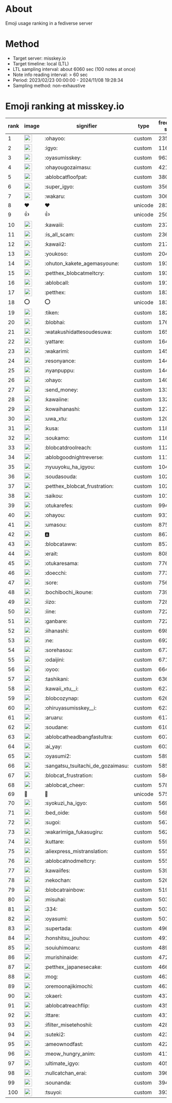 # About
Emoji usage ranking in a fediverse server

# Method
- Target server: misskey.io
- Target timeline: local (LTL)
- LTL sampling interval: about 6060 sec (100 notes at once)
- Note info reading interval: > 60 sec
- Period: 2023/02/23 00:00:00 - 2024/11/08 19:28:34 
- Sampling method: non-exhaustive

# Emoji ranking at misskey.io

|rank|image|signifier|type|frequency score|
|----|----|----|----|----|
|1|<img height="24" src="https://misskey.io/emoji/ohayoo.webp">|:ohayoo:|custom|235856|
|2|<img height="24" src="https://misskey.io/emoji/igyo.webp">|:igyo:|custom|116099|
|3|<img height="24" src="https://misskey.io/emoji/oyasumisskey.webp">|:oyasumisskey:|custom|96394|
|4|<img height="24" src="https://misskey.io/emoji/ohayougozaimasu.webp">|:ohayougozaimasu:|custom|42167|
|5|<img height="24" src="https://misskey.io/emoji/ablobcatfloofpat.webp">|:ablobcatfloofpat:|custom|38079|
|6|<img height="24" src="https://misskey.io/emoji/super_igyo.webp">|:super_igyo:|custom|35652|
|7|<img height="24" src="https://misskey.io/emoji/wakaru.webp">|:wakaru:|custom|30613|
|8|❤|❤|unicode|28374|
|9|👍|👍|unicode|25064|
|10|<img height="24" src="https://misskey.io/emoji/kawaiii.webp">|:kawaiii:|custom|23753|
|11|<img height="24" src="https://misskey.io/emoji/is_all_scam.webp">|:is_all_scam:|custom|23661|
|12|<img height="24" src="https://misskey.io/emoji/kawaii2.webp">|:kawaii2:|custom|21775|
|13|<img height="24" src="https://misskey.io/emoji/youkoso.webp">|:youkoso:|custom|20427|
|14|<img height="24" src="https://misskey.io/emoji/ohuton_kakete_agemasyoune.webp">|:ohuton_kakete_agemasyoune:|custom|19368|
|15|<img height="24" src="https://misskey.io/emoji/petthex_blobcatmeltcry.webp">|:petthex_blobcatmeltcry:|custom|19320|
|16|<img height="24" src="https://misskey.io/emoji/ablobcall.webp">|:ablobcall:|custom|19145|
|17|<img height="24" src="https://misskey.io/emoji/petthex.webp">|:petthex:|custom|18340|
|18|⭕|⭕|unicode|18302|
|19|<img height="24" src="https://misskey.io/emoji/tiken.webp">|:tiken:|custom|18255|
|20|<img height="24" src="https://misskey.io/emoji/blobhai.webp">|:blobhai:|custom|17603|
|21|<img height="24" src="https://misskey.io/emoji/watakushidattesoudesuwa.webp">|:watakushidattesoudesuwa:|custom|16533|
|22|<img height="24" src="https://misskey.io/emoji/yattare.webp">|:yattare:|custom|16495|
|23|<img height="24" src="https://misskey.io/emoji/wakarimi.webp">|:wakarimi:|custom|14585|
|24|<img height="24" src="https://misskey.io/emoji/resonyance.webp">|:resonyance:|custom|14473|
|25|<img height="24" src="https://misskey.io/emoji/nyanpuppu.webp">|:nyanpuppu:|custom|14439|
|26|<img height="24" src="https://misskey.io/emoji/ohayo.webp">|:ohayo:|custom|14094|
|27|<img height="24" src="https://misskey.io/emoji/send_money.webp">|:send_money:|custom|13384|
|28|<img height="24" src="https://misskey.io/emoji/kawaiine.webp">|:kawaiine:|custom|13228|
|29|<img height="24" src="https://misskey.io/emoji/kowaihanashi.webp">|:kowaihanashi:|custom|12765|
|30|<img height="24" src="https://misskey.io/emoji/uwa_xtu.webp">|:uwa_xtu:|custom|12085|
|31|<img height="24" src="https://misskey.io/emoji/kusa.webp">|:kusa:|custom|11847|
|32|<img height="24" src="https://misskey.io/emoji/soukamo.webp">|:soukamo:|custom|11657|
|33|<img height="24" src="https://misskey.io/emoji/blobcatdroolreach.webp">|:blobcatdroolreach:|custom|11268|
|34|<img height="24" src="https://misskey.io/emoji/ablobgoodnightreverse.webp">|:ablobgoodnightreverse:|custom|11109|
|35|<img height="24" src="https://misskey.io/emoji/nyuuyoku_ha_igyou.webp">|:nyuuyoku_ha_igyou:|custom|10431|
|36|<img height="24" src="https://misskey.io/emoji/soudasouda.webp">|:soudasouda:|custom|10241|
|37|<img height="24" src="https://misskey.io/emoji/petthex_blobcat_frustration.webp">|:petthex_blobcat_frustration:|custom|10213|
|38|<img height="24" src="https://misskey.io/emoji/saikou.webp">|:saikou:|custom|10141|
|39|<img height="24" src="https://misskey.io/emoji/otukarefes.webp">|:otukarefes:|custom|9948|
|40|<img height="24" src="https://misskey.io/emoji/ohayou.webp">|:ohayou:|custom|9315|
|41|<img height="24" src="https://misskey.io/emoji/umasou.webp">|:umasou:|custom|8751|
|42|<img height="24" src="https://misskey.io/emoji/a.webp">|:a:|custom|8670|
|43|<img height="24" src="https://misskey.io/emoji/blobcataww.webp">|:blobcataww:|custom|8578|
|44|<img height="24" src="https://misskey.io/emoji/erait.webp">|:erait:|custom|8081|
|45|<img height="24" src="https://misskey.io/emoji/otukaresama.webp">|:otukaresama:|custom|7764|
|46|<img height="24" src="https://misskey.io/emoji/doecchi.webp">|:doecchi:|custom|7738|
|47|<img height="24" src="https://misskey.io/emoji/sore.webp">|:sore:|custom|7565|
|48|<img height="24" src="https://misskey.io/emoji/bochibochi_ikoune.webp">|:bochibochi_ikoune:|custom|7396|
|49|<img height="24" src="https://misskey.io/emoji/iizo.webp">|:iizo:|custom|7282|
|50|<img height="24" src="https://misskey.io/emoji/iine.webp">|:iine:|custom|7229|
|51|<img height="24" src="https://misskey.io/emoji/ganbare.webp">|:ganbare:|custom|7220|
|52|<img height="24" src="https://misskey.io/emoji/iihanashi.webp">|:iihanashi:|custom|6988|
|53|<img height="24" src="https://misskey.io/emoji/ne.webp">|:ne:|custom|6924|
|54|<img height="24" src="https://misskey.io/emoji/sorehasou.webp">|:sorehasou:|custom|6777|
|55|<img height="24" src="https://misskey.io/emoji/odaijini.webp">|:odaijini:|custom|6710|
|56|<img height="24" src="https://misskey.io/emoji/oyoo.webp">|:oyoo:|custom|6648|
|57|<img height="24" src="https://misskey.io/emoji/tashikani.webp">|:tashikani:|custom|6362|
|58|<img height="24" src="https://misskey.io/emoji/kawaii_xtu__i.webp">|:kawaii_xtu__i:|custom|6273|
|59|<img height="24" src="https://misskey.io/emoji/blobcozynap.webp">|:blobcozynap:|custom|6268|
|60|<img height="24" src="https://misskey.io/emoji/ohiruyasumisskey__i.webp">|:ohiruyasumisskey__i:|custom|6231|
|61|<img height="24" src="https://misskey.io/emoji/aruaru.webp">|:aruaru:|custom|6174|
|62|<img height="24" src="https://misskey.io/emoji/soudane.webp">|:soudane:|custom|6108|
|63|<img height="24" src="https://misskey.io/emoji/ablobcatheadbangfastultra.webp">|:ablobcatheadbangfastultra:|custom|6073|
|64|<img height="24" src="https://misskey.io/emoji/ai_yay.webp">|:ai_yay:|custom|6035|
|65|<img height="24" src="https://misskey.io/emoji/oyasumi2.webp">|:oyasumi2:|custom|5899|
|66|<img height="24" src="https://misskey.io/emoji/sangatsu_tsuitachi_de_gozaimasu.webp">|:sangatsu_tsuitachi_de_gozaimasu:|custom|5853|
|67|<img height="24" src="https://misskey.io/emoji/blobcat_frustration.webp">|:blobcat_frustration:|custom|5844|
|68|<img height="24" src="https://misskey.io/emoji/ablobcat_cheer.webp">|:ablobcat_cheer:|custom|5785|
|69|🎉|🎉|unicode|5754|
|70|<img height="24" src="https://misskey.io/emoji/syokuzi_ha_igyo.webp">|:syokuzi_ha_igyo:|custom|5694|
|71|<img height="24" src="https://misskey.io/emoji/bed_oide.webp">|:bed_oide:|custom|5685|
|72|<img height="24" src="https://misskey.io/emoji/sugoi.webp">|:sugoi:|custom|5670|
|73|<img height="24" src="https://misskey.io/emoji/wakarimiga_fukasugiru.webp">|:wakarimiga_fukasugiru:|custom|5620|
|74|<img height="24" src="https://misskey.io/emoji/kuttare.webp">|:kuttare:|custom|5598|
|75|<img height="24" src="https://misskey.io/emoji/aliexpress_mistranslation.webp">|:aliexpress_mistranslation:|custom|5555|
|76|<img height="24" src="https://misskey.io/emoji/ablobcatnodmeltcry.webp">|:ablobcatnodmeltcry:|custom|5552|
|77|<img height="24" src="https://misskey.io/emoji/kawaiifes.webp">|:kawaiifes:|custom|5395|
|78|<img height="24" src="https://misskey.io/emoji/nekochan.webp">|:nekochan:|custom|5265|
|79|<img height="24" src="https://misskey.io/emoji/blobcatrainbow.webp">|:blobcatrainbow:|custom|5196|
|80|<img height="24" src="https://misskey.io/emoji/misuhai.webp">|:misuhai:|custom|5037|
|81|<img height="24" src="https://misskey.io/emoji/334.webp">|:334:|custom|5030|
|82|<img height="24" src="https://misskey.io/emoji/oyasumi.webp">|:oyasumi:|custom|5012|
|83|<img height="24" src="https://misskey.io/emoji/supertada.webp">|:supertada:|custom|4962|
|84|<img height="24" src="https://misskey.io/emoji/honshitsu_jouhou.webp">|:honshitsu_jouhou:|custom|4910|
|85|<img height="24" src="https://misskey.io/emoji/souiuhimoaru.webp">|:souiuhimoaru:|custom|4895|
|86|<img height="24" src="https://misskey.io/emoji/murishinaide.webp">|:murishinaide:|custom|4727|
|87|<img height="24" src="https://misskey.io/emoji/petthex_japanesecake.webp">|:petthex_japanesecake:|custom|4665|
|88|<img height="24" src="https://misskey.io/emoji/mog.webp">|:mog:|custom|4632|
|89|<img height="24" src="https://misskey.io/emoji/oremoonajikimochi.webp">|:oremoonajikimochi:|custom|4631|
|90|<img height="24" src="https://misskey.io/emoji/okaeri.webp">|:okaeri:|custom|4377|
|91|<img height="24" src="https://misskey.io/emoji/ablobcatreachflip.webp">|:ablobcatreachflip:|custom|4355|
|92|<img height="24" src="https://misskey.io/emoji/ittare.webp">|:ittare:|custom|4313|
|93|<img height="24" src="https://misskey.io/emoji/ifilter_misetehoshii.webp">|:ifilter_misetehoshii:|custom|4281|
|94|<img height="24" src="https://misskey.io/emoji/suteki2.webp">|:suteki2:|custom|4234|
|95|<img height="24" src="https://misskey.io/emoji/ameownodfast.webp">|:ameownodfast:|custom|4223|
|96|<img height="24" src="https://misskey.io/emoji/meow_hungry_anim.webp">|:meow_hungry_anim:|custom|4117|
|97|<img height="24" src="https://misskey.io/emoji/ultimate_igyo.webp">|:ultimate_igyo:|custom|4059|
|98|<img height="24" src="https://misskey.io/emoji/nullcatchan_erai.webp">|:nullcatchan_erai:|custom|3962|
|99|<img height="24" src="https://misskey.io/emoji/sounanda.webp">|:sounanda:|custom|3948|
|100|<img height="24" src="https://misskey.io/emoji/tsuyoi.webp">|:tsuyoi:|custom|3932|
